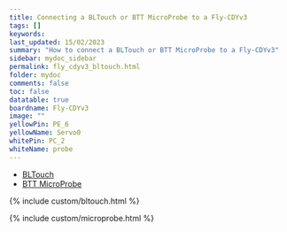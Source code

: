 ```yaml
---
title: Connecting a BLTouch or BTT MicroProbe to a Fly-CDYv3
tags: []
keywords: 
last_updated: 15/02/2023
summary: "How to connect a BLTouch or BTT MicroProbe to a Fly-CDYv3"
sidebar: mydoc_sidebar
permalink: fly_cdyv3_bltouch.html
folder: mydoc
comments: false
toc: false
datatable: true
boardname: Fly-CDYv3
image: ""
yellowPin: PE_6
yellowName: Servo0
whitePin: PC_2
whiteName: probe
---
```


<ul id="profileTabs" class="nav nav-tabs">
  <li class="active"><a class="noCrossRef" href="#bltouch" data-toggle="tab">BLTouch</a></li>  
	<li><a class="noCrossRef" href="#micro" data-toggle="tab">BTT MicroProbe</a></li>
</ul>
  <div class="tab-content">
<div role="tabpanel" class="tab-pane active" id="bltouch" markdown="1">

{% include custom/bltouch.html %}

</div>

<div role="tabpanel" class="tab-pane" id="micro" markdown="1">

{% include custom/microprobe.html %}

</div>

</div>